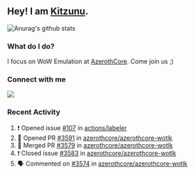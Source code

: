 ## Hey! I am [Kitzunu](https://Github.com/Kitzunu).

![Anurag's github stats](https://github-readme-stats.kitzunu.vercel.app/api?username=Kitzunu&show_icons=true)

### What do I do?

I focus on WoW Emulation at [AzerothCore](https://Github.com/AzerothCore). Come join us ;)

### Connect with me
[![](https://img.shields.io/badge/AzerothCore%20Discord-Connect%20with%20me!-green)](https://discord.com/invite/gkt4y2x)

### Recent Activity

<!--START_SECTION:activity-->
1. ❗️ Opened issue [#107](https://github.com/actions/labeler/issues/107) in [actions/labeler](https://github.com/actions/labeler)
2. 💪 Opened PR [#3591](https://github.com/azerothcore/azerothcore-wotlk/pull/3591) in [azerothcore/azerothcore-wotlk](https://github.com/azerothcore/azerothcore-wotlk)
3. 🎉 Merged PR [#3579](https://github.com/azerothcore/azerothcore-wotlk/pull/3579) in [azerothcore/azerothcore-wotlk](https://github.com/azerothcore/azerothcore-wotlk)
4. ❗️ Closed issue [#3583](https://github.com/azerothcore/azerothcore-wotlk/issues/3583) in [azerothcore/azerothcore-wotlk](https://github.com/azerothcore/azerothcore-wotlk)
5. 🗣 Commented on [#3574](https://github.com/azerothcore/azerothcore-wotlk/issues/3574) in [azerothcore/azerothcore-wotlk](https://github.com/azerothcore/azerothcore-wotlk)
<!--END_SECTION:activity-->
